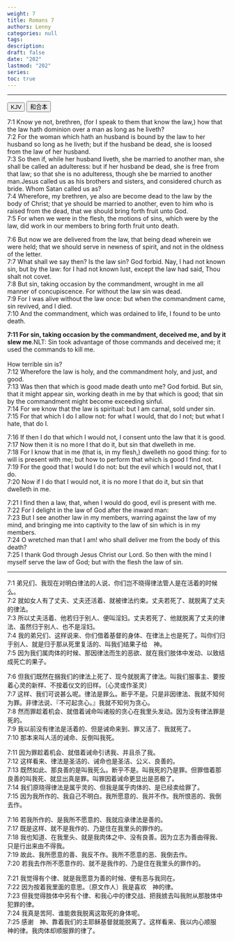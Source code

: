 ```yaml
---
weight: 7
title: Romans 7
authors: Lenny
categories: null
tags: 
description: 
draft: false
date: "202"
lastmod: "202"
series:
toc: true
---
```



<!--more-->
---


<!-- Tab links -->
<div class="tab">
  <button class="tablinks active" onclick="tablabel(event, 'english')">KJV</button>
  <button class="tablinks" onclick="tablabel(event, 'chinese')">和合本</button>

</div>

<!-- Tab content -->
<div id="english" class="tabcontent" style="display:block">

7:1 Know ye not, brethren, (for I speak to them that know the law,) how that the law hath dominion over a man as long as he liveth?  
7:2 For the woman which hath an husband is bound by the law to her husband so long as he liveth; but if the husband be dead, she is loosed from the law of her husband.  
7:3 So then if, while her husband liveth, she be married to another man, she shall be called an adulteress: but if her husband be dead, she is free from that law; so that she is no adulteress, though she be married to another man.<label class="margin-toggle sidenote-number"></label><span class="sidenote">Jesus called us as his brothers and sisters, and considered church as bride.  Whom Satan called us as?</span>  
7:4 Wherefore, my brethren, ye also are become dead to the law by the body of Christ; that ye should be married to another, even to him who is raised from the dead, that we should bring forth fruit unto God.  
7:5 For when we were in the flesh, the motions of sins, which were by the law, did work in our members to bring forth fruit unto death.  

7:6 But now we are delivered from the law, that being dead wherein we were held; that we should serve in newness of spirit, and not in the oldness of the letter.  
7:7 What shall we say then? Is the law sin? God forbid. Nay, I had not known sin, but by the law: for I had not known lust, except the law had said, Thou shalt not covet.  
7:8 But sin, taking occasion by the commandment, wrought in me all manner of concupiscence. For without the law sin was dead.  
7:9 For I was alive without the law once: but when the commandment came, sin revived, and I died.  
7:10 And the commandment, which was ordained to life, I found to be unto death.  

<b>7:11 For sin, taking occasion by the commandment, deceived me, and by it slew me</b>.<label class="margin-toggle sidenote-number"></label><span class="sidenote">NLT: Sin took advantage of those commands and deceived me; it used the commands to kill me.  
<br>How terrible sin is?
</span>  
7:12 Wherefore the law is holy, and the commandment holy, and just, and good.  
7:13 Was then that which is good made death unto me? God forbid. But sin, that it might appear sin, working death in me by that which is good; that sin by the commandment might become exceeding sinful.  
7:14 For we know that the law is spiritual: but I am carnal, sold under sin.  
7:15 For that which I do I allow not: for what I would, that do I not; but what I hate, that do I.  

7:16 If then I do that which I would not, I consent unto the law that it is good.  
7:17 Now then it is no more I that do it, but sin that dwelleth in me.  
7:18 For I know that in me (that is, in my flesh,) dwelleth no good thing: for to will is present with me; but how to perform that which is good I find not.  
7:19 For the good that I would I do not: but the evil which I would not, that I do.  
7:20 Now if I do that I would not, it is no more I that do it, but sin that dwelleth in me.  

7:21 I find then a law, that, when I would do good, evil is present with me.  
7:22 For I delight in the law of God after the inward man:  
7:23 But I see another law in my members, warring against the law of my mind, and bringing me into captivity to the law of sin which is in my members.  
7:24 O wretched man that I am! who shall deliver me from the body of this death?  
7:25 I thank God through Jesus Christ our Lord. So then with the mind I myself serve the law of God; but with the flesh the law of sin.  
</div>

---
<div id="chinese" class="tabcontent">

7:1 弟兄们、我现在对明白律法的人说、你们岂不晓得律法管人是在活着的时候么。  
7:2 就如女人有了丈夫、丈夫还活着、就被律法约束。丈夫若死了、就脱离了丈夫的律法。  
7:3 所以丈夫活着、他若归于别人、便叫淫妇。丈夫若死了、他就脱离了丈夫的律法、虽然归于别人、也不是淫妇。  
7:4 我的弟兄们、这样说来、你们借着基督的身体、在律法上也是死了。叫你们归于别人、就是归于那从死里复活的、叫我们结果子给　神。  
7:5 因为我们属肉体的时候、那因律法而生的恶欲、就在我们肢体中发动、以致结成死亡的果子。  

7:6 但我们既然在捆我们的律法上死了、现今就脱离了律法。叫我们服事主、要按着心灵的新样、不按着仪文的旧样。〔心灵或作圣灵〕  
7:7 这样、我们可说甚么呢。律法是罪么。断乎不是。只是非因律法、我就不知何为罪。非律法说、『不可起贪心。』我就不知何为贪心。  
7:8 然而罪趁着机会、就借着诫命叫诸般的贪心在我里头发动。因为没有律法罪是死的。  
7:9 我以前没有律法是活着的、但是诫命来到、罪又活了、我就死了。  
7:10 那本来叫人活的诫命、反倒叫我死。  

7:11 因为罪趁着机会、就借着诫命引诱我、并且杀了我。  
7:12 这样看来、律法是圣洁的、诫命也是圣洁、公义、良善的。  
7:13 既然如此、那良善的是叫我死么。断乎不是。叫我死的乃是罪。但罪借着那良善的叫我死、就显出真是罪。叫罪因着诫命更显出是恶极了。  
7:14 我们原晓得律法是属乎灵的、但我是属乎肉体的、是已经卖给罪了。  
7:15 因为我所作的、我自己不明白。我所愿意的、我并不作。我所恨恶的、我倒去作。  

7:16 若我所作的、是我所不愿意的、我就应承律法是善的。  
7:17 既是这样、就不是我作的、乃是住在我里头的罪作的。  
7:18 我也知道、在我里头、就是我肉体之中、没有良善。因为立志为善由得我、只是行出来由不得我。  
7:19 故此、我所愿意的善、我反不作。我所不愿意的恶、我倒去作。  
7:20 若我去作所不愿意作的、就不是我作的、乃是住在我里头的罪作的。  

7:21 我觉得有个律、就是我愿意为善的时候、便有恶与我同在。  
7:22 因为按着我里面的意思。〔原文作人〕我是喜欢　神的律。  
7:23 但我觉得肢体中另有个律、和我心中的律交战、把我掳去叫我附从那肢体中犯罪的律。  
7:24 我真是苦阿、谁能救我脱离这取死的身体呢。  
7:25 感谢　神、靠着我们的主耶稣基督就能脱离了。这样看来、我以内心顺服　神的律。我肉体却顺服罪的律了。  
</div>